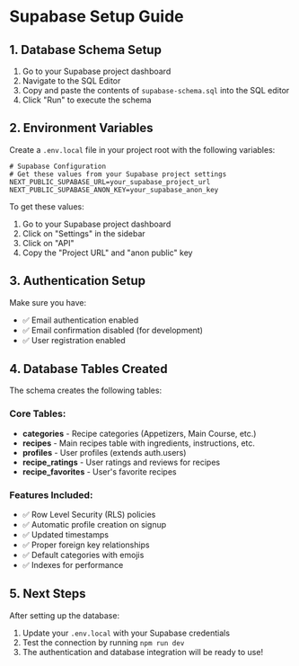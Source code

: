 # Supabase Setup Guide

## 1. Database Schema Setup

1. Go to your Supabase project dashboard
2. Navigate to the SQL Editor
3. Copy and paste the contents of `supabase-schema.sql` into the SQL editor
4. Click "Run" to execute the schema

## 2. Environment Variables

Create a `.env.local` file in your project root with the following variables:

```env
# Supabase Configuration
# Get these values from your Supabase project settings
NEXT_PUBLIC_SUPABASE_URL=your_supabase_project_url
NEXT_PUBLIC_SUPABASE_ANON_KEY=your_supabase_anon_key
```

To get these values:
1. Go to your Supabase project dashboard
2. Click on "Settings" in the sidebar
3. Click on "API"
4. Copy the "Project URL" and "anon public" key

## 3. Authentication Setup

Make sure you have:
- ✅ Email authentication enabled
- ✅ Email confirmation disabled (for development)
- ✅ User registration enabled

## 4. Database Tables Created

The schema creates the following tables:

### Core Tables:
- **categories** - Recipe categories (Appetizers, Main Course, etc.)
- **recipes** - Main recipes table with ingredients, instructions, etc.
- **profiles** - User profiles (extends auth.users)
- **recipe_ratings** - User ratings and reviews for recipes
- **recipe_favorites** - User's favorite recipes

### Features Included:
- ✅ Row Level Security (RLS) policies
- ✅ Automatic profile creation on signup
- ✅ Updated timestamps
- ✅ Proper foreign key relationships
- ✅ Default categories with emojis
- ✅ Indexes for performance

## 5. Next Steps

After setting up the database:
1. Update your `.env.local` with your Supabase credentials
2. Test the connection by running `npm run dev`
3. The authentication and database integration will be ready to use!
